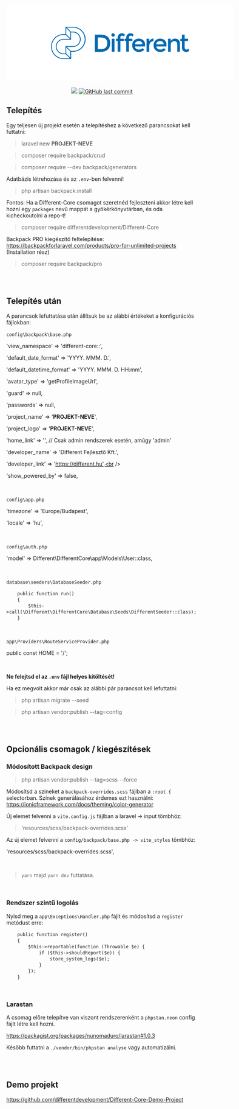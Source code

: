 <p align="center">
    <a href="https://different.hu/" title="different.hu"><img src="https://raw.githubusercontent.com/differentdevelopment/Different-Core/main/assets/img/different-logo.png" style="max-width: 600px"></a>
<p>
  
<p align="center">
    <a href="https://packagist.org/packages/differentdevelopment/Different-Core" title="Latest Version on Packagist"><img src="https://img.shields.io/packagist/v/differentdevelopment/Different-Core.svg?style=flat-square"></a>
    <a href="https://github.com/differentdevelopment/Different-Core/commits/main" title="Last commit"><img alt="GitHub last commit" src="https://img.shields.io/github/last-commit/differentdevelopment/Different-Core"></a>
</p>

## Telepítés

  

Egy teljesen új projekt esetén a telepítéshez a következő parancsokat kell futtatni:

  

> laravel new **PROJEKT-NEVE**  <br  />

> composer require backpack/crud<br  />

> composer require --dev backpack/generators <br  />

Adatbázis létrehozása és az `.env`-ben felvenni!

> php artisan backpack:install <br  />

Fontos: Ha a Different-Core csomagot szeretnéd fejleszteni akkor létre kell hozni egy `packages` nevű mappát a gyökérkönyvtárban, és oda kicheckoutolni a repo-t!

> composer require differentdevelopment/Different-Core <br  />

Backpack PRO kiegészítő feltelepítése: https://backpackforlaravel.com/products/pro-for-unlimited-projects (Installation rész)

> composer require backpack/pro <br  />

<br  />
<br  />

## Telepítés után

A parancsok lefuttatása után állítsuk be az alábbi értékeket a konfigurációs fájlokban:

  

`config\backpack\base.php`<br  />

'view_namespace' => 'different-core::',<br  />

'default_date_format' => 'YYYY. MMM. D.',<br  />

'default_datetime_format' => 'YYYY. MMM. D. HH:mm',<br  />

'avatar_type' => 'getProfileImageUrl',<br  />

'guard' => null,<br  />

'passwords' => null,<br  />

'project_name' => '**PROJEKT-NEVE**',<br  />

'project_logo' => '**PROJEKT-NEVE**',<br  />

'home_link' => '', // Csak admin rendszerek esetén, amúgy 'admin' <br  />

'developer_name' => 'Different Fejlesztő Kft.',<br  />

'developer_link' => 'https://different.hu',<br  />

'show_powered_by' => false,<br />

<br  />

`config\app.php`<br  />

'timezone' => 'Europe/Budapest',<br  />

'locale' => 'hu',<br  />

<br  />

`config\auth.php`<br  />

'model' => Different\DifferentCore\app\Models\User::class,<br  />

<br  />

`database\seeders\DatabaseSeeder.php`<br  />

```
    public function run()
    {
        $this->call(\Different\DifferentCore\Database\Seeds\DifferentSeeder::class);
    }
```

<br  />

`app\Providers\RouteServiceProvider.php`<br  />

public const HOME = '/';<br  />

<br  />

**Ne felejtsd el az `.env` fájl helyes kitöltését!**

  

Ha ez megvolt akkor már csak az alábbi pár parancsot kell lefuttatni:

  

> php artisan migrate --seed<br  />

> php artisan vendor:publish --tag=config<br  />

<br  />
<br  />

## Opcionális csomagok / kiegészítések<br />

### Módosított Backpack design<br />

> php artisan vendor:publish --tag=scss --force

Módosítsd a színeket a `backpack-overrides.scss` fájlban a `:root {` selectorban. Színek generálásához érdemes ezt használni: https://ionicframework.com/docs/theming/color-generator

Új elemet felvenni a `vite.config.js` fájlban a laravel -> input tömbhöz:<br />
> 'resources/scss/backpack-overrides.scss'

Az új elemet felvenni a `config/backpack/base.php -> vite_styles` tömbhöz:<br />

'resources/scss/backpack-overrides.scss',

<br  />

> `yarn` majd `yarn dev` futtatása.

<br  />

### Rendszer szintű logolás<br  />

Nyisd meg a `app\Exceptions\Handler.php` fájlt és módosítsd a `register` metódust erre:
```
    public function register()
    {
        $this->reportable(function (Throwable $e) {
            if ($this->shouldReport($e)) {
                store_system_logs($e);
            }
        });
    }
```

<br  />

### Larastan<br />

A csomag előre telepítve van viszont rendszerenként a `phpstan.neon` config fájlt létre kell hozni.<br  />

https://packagist.org/packages/nunomaduro/larastan#1.0.3<br/>

Később futtatni a `./vendor/bin/phpstan analyse` vagy automatizálni.<br/>

<br />
<br />

## Demo projekt<br />

https://github.com/differentdevelopment/Different-Core-Demo-Project
